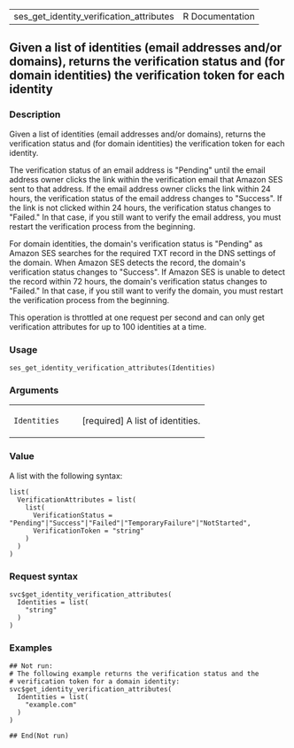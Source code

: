 <table style="width: 100%;">
<tbody>
<tr class="odd">
<td>ses_get_identity_verification_attributes</td>
<td style="text-align: right;">R Documentation</td>
</tr>
</tbody>
</table>

## Given a list of identities (email addresses and/or domains), returns the verification status and (for domain identities) the verification token for each identity

### Description

Given a list of identities (email addresses and/or domains), returns the
verification status and (for domain identities) the verification token
for each identity.

The verification status of an email address is "Pending" until the email
address owner clicks the link within the verification email that Amazon
SES sent to that address. If the email address owner clicks the link
within 24 hours, the verification status of the email address changes to
"Success". If the link is not clicked within 24 hours, the verification
status changes to "Failed." In that case, if you still want to verify
the email address, you must restart the verification process from the
beginning.

For domain identities, the domain's verification status is "Pending" as
Amazon SES searches for the required TXT record in the DNS settings of
the domain. When Amazon SES detects the record, the domain's
verification status changes to "Success". If Amazon SES is unable to
detect the record within 72 hours, the domain's verification status
changes to "Failed." In that case, if you still want to verify the
domain, you must restart the verification process from the beginning.

This operation is throttled at one request per second and can only get
verification attributes for up to 100 identities at a time.

### Usage

    ses_get_identity_verification_attributes(Identities)

### Arguments

<table>
<colgroup>
<col style="width: 35%" />
<col style="width: 65%" />
</colgroup>
<tbody>
<tr class="odd">
<td><code
id="ses_get_identity_verification_attributes_:_Identities">Identities</code></td>
<td><p>[required] A list of identities.</p></td>
</tr>
</tbody>
</table>

### Value

A list with the following syntax:

    list(
      VerificationAttributes = list(
        list(
          VerificationStatus = "Pending"|"Success"|"Failed"|"TemporaryFailure"|"NotStarted",
          VerificationToken = "string"
        )
      )
    )

### Request syntax

    svc$get_identity_verification_attributes(
      Identities = list(
        "string"
      )
    )

### Examples

    ## Not run: 
    # The following example returns the verification status and the
    # verification token for a domain identity:
    svc$get_identity_verification_attributes(
      Identities = list(
        "example.com"
      )
    )

    ## End(Not run)
